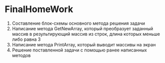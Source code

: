 # FinalHomeWork

1. Составление блок-схемы основного метода решения задачи
2. Написание метода GetNewArray, который преобразует заданный массив в результирующий массив из строк, длина которых меньше либо равна 3
3. Написание метода PrintArray, который выводит массивы на экран
4. Решение поставленной задачи с помощью ранее написанных методов
